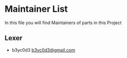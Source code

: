 <!--
 If you have created an Parser or a other feature,
 it would be nice if you add your self to this file.
 There can be multiple Maintainer for one Feature.
 (only if you feel comfy doing it)

 Use the Following Format:

 ## <feature name>
 - <name> <email>
-->
# Maintainer List
In this file you will find Maintainers of parts in this Project

## Lexer
- b3yc0d3 b3yc0d3@gmail.com